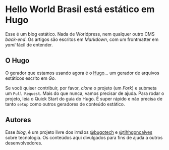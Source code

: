 # Hello World Brasil está estático em Hugo

Esse é um blog estático. Nada de Worldpress, nem qualquer outro CMS *back-end*.
Os artigos são escritos em *Markdown*, com um frontmatter em *yaml* fácil de entender.

## O Hugo
O gerador que estamos usando agora é o [Hugo](https://gohugo.io/)... um gerador de arquivos estáticos escrito em *Go*.

Se você quiser contribuir, por favor, *clone* o projeto (um *Fork*) e submeta um `Pull Request`. 
Mais do que nunca, vamos precisar de ajuda. 
Para rodar o projeto, leia o Quick Start do guia do Hugo. É super rápido e não precisa de tanto `setup` como outros geradores de conteúdo estático.

## Autores
Esse *blog*, é um projeto livre dos irmãos [@bugotech](https://github.com/brunogoncalves) e [@tihhgoncalves](https://github.com/tihhgoncalves) sobre tecnologia.
Os conteúdos aqui divulgados para fins de ajuda a outros desenvolvedores.